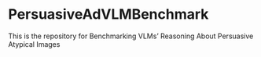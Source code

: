 # PersuasiveAdVLMBenchmark
This is the repository for Benchmarking VLMs’ Reasoning About Persuasive Atypical Images
